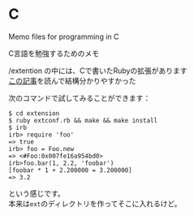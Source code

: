 # C

Memo files for programming in C

C言語を勉強するためのメモ

/extention の中には、Cで書いたRubyの拡張があります<br/>
<a href="http://ser1zw.hatenablog.com/entry/20111217/1324133118" target="_blank" >この記事</a>を読んで結構分かりやすかった<br/>

次のコマンドで試してみることができます：
```
$ cd extension
$ ruby extconf.rb && make && make install
$ irb
irb> require 'foo'
=> true
irb> foo = Foo.new
=> <#Foo:0x007fe16a954bd0>
irb>foo.bar(1, 2.2, 'foobar')
[foobar * 1 + 2.200000 = 3.200000]
=> 3.2
```

という感じです。<br/>
本来は`ext`のディレクトリを作ってそこに入れるけど。<br/>

